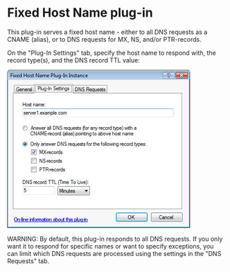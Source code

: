 ﻿---
category: 8
frontpage: false
comments: true
refs: 110
created-utc: 2019-01-01
modified-utc: 2020-01-07
---
# Fixed Host Name plug-in

This plug-in serves a fixed host name - either to all DNS requests as a CNAME (alias), or to DNS requests for MX, NS, and/or PTR-records.

On the "Plug-In Settings" tab, specify the host name to respond with, the record type(s), and the DNS record TTL value:

![](img/175/1.png)

WARNING: By default, this plug-in responds to all DNS requests. If you only want it to respond for specific names or want to specify exceptions, you can limit which DNS requests are processed using the settings in the "DNS Requests" tab.

